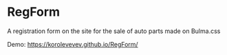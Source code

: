 # RegForm
A registration form on the site for the sale of auto parts made on Bulma.css

Demo: https://korolevevev.github.io/RegForm/
